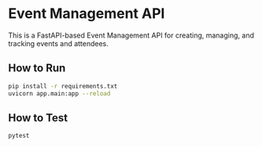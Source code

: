 # Event Management API

This is a FastAPI-based Event Management API for creating, managing, and tracking events and attendees.

## How to Run
```bash
pip install -r requirements.txt
uvicorn app.main:app --reload
```

## How to Test
```bash
pytest
```
